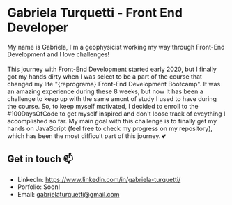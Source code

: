 # Gabriela Turquetti - Front End Developer 
My name is Gabriela, I'm a geophysicist working my way through Front-End Development and I love challenges!<br><br>
This journey with Front-End Development started early 2020, but I finally got my hands dirty when I was select to be a part of the course that changed my life "{reprograma} Front-End Development Bootcamp". It was an amazing experience during these 8 weeks, but now It has been a challenge to keep up with the same amont of study I used to have during the course. So, to keep myself motivated, I decided to enroll to the #100DaysOfCode to get myself inspired and don't loose track of eveything I accomplished so far. My main goal with this challenge is to finally get my hands on JavaScript (feel free to check my progress on my repository), which has been the most difficult part of this journey. 💕

## Get in touch 📫
- LinkedIn: https://www.linkedin.com/in/gabriela-turquetti/
- Porfolio: Soon!
- Email: gabrielaturquetti@gmail.com
